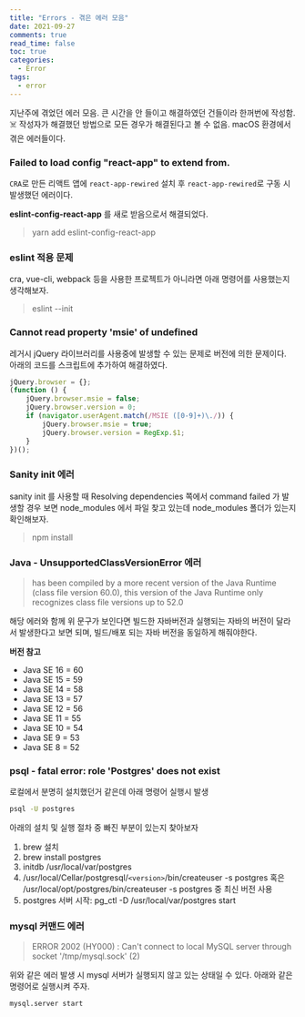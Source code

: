 ```yaml
---
title: "Errors - 겪은 에러 모음"
date: 2021-09-27
comments: true
read_time: false
toc: true
categories:
  - Error
tags:
  - error
---
```


지난주에 겪었던 에러 모음. 큰 시간을 안 들이고 해결하였던 건들이라 한꺼번에 작성함.  
☠️ 작성자가 해결했던 방법으로 모든 경우가 해결된다고 볼 수 없음. macOS 환경에서 겪은 에러들이다.

### Failed to load config "react-app" to extend from.

`CRA`로 만든 리액트 앱에 `react-app-rewired` 설치 후 `react-app-rewired`로 구동 시 발생했던 에러이다.  

**eslint-config-react-app** 를 새로 받음으로서 해결되었다.

> yarn add eslint-config-react-app

### eslint 적용 문제

cra, vue-cli, webpack 등을 사용한 프로젝트가 아니라면 아래 명령어를 사용했는지 생각해보자. 

> eslint --init 

### Cannot read property 'msie' of undefined 

레거시 jQuery 라이브러리를 사용중에 발생할 수 있는 문제로 버전에 의한 문제이다.  
아래의 코드를 스크립트에 추가하여 해결하였다.

```js
jQuery.browser = {};
(function () {
    jQuery.browser.msie = false;
    jQuery.browser.version = 0;
    if (navigator.userAgent.match(/MSIE ([0-9]+)\./)) {
        jQuery.browser.msie = true;
        jQuery.browser.version = RegExp.$1;
    }
})();
```

### Sanity init 에러

sanity init 를 사용할 때 Resolving dependencies 쪽에서 command failed 가 발생할 경우 보면 node_modules 에서 파일 찾고 있는데 node_modules 폴더가 있는지 확인해보자.

> npm install

### Java - UnsupportedClassVersionError 에러

> has been compiled by a more recent version of the Java Runtime (class file version 60.0), this version of the Java Runtime only recognizes class file versions up to 52.0

해당 에러와 함께 위 문구가 보인다면 빌드한 자바버전과 실행되는 자바의 버전이 달라서 발생한다고 보면 되며, 빌드/배포 되는 자바 버전을 동일하게 해줘야한다.

**버전 참고**  
- Java SE 16 = 60
- Java SE 15 = 59
- Java SE 14 = 58
- Java SE 13 = 57
- Java SE 12 = 56
- Java SE 11 = 55
- Java SE 10 = 54
- Java SE 9 = 53
- Java SE 8 = 52

### psql - fatal error: role 'Postgres' does not exist

로컬에서 분명히 설치했던거 같은데 아래 명령어 실행시 발생

```sh
psql -U postgres
```

아래의 설치 및 실행 절차 중 빠진 부분이 있는지 찾아보자

1. brew 설치
2. brew install postgres
3. initdb /usr/local/var/postgres
4. /usr/local/Cellar/postgresql/`<version>`/bin/createuser -s postgres 혹은 /usr/local/opt/postgres/bin/createuser -s postgres 중 최신 버전 사용
5. postgres 서버 시작: pg_ctl -D /usr/local/var/postgres start

### mysql 커맨드 에러

> ERROR 2002 (HY000) : Can't connect to local MySQL server through socket '/tmp/mysql.sock' (2)

위와 같은 에러 발생 시 mysql 서버가 실행되지 않고 있는 상태일 수 있다. 아래와 같은 명령어로 실행시켜 주자.

```sh
mysql.server start
```